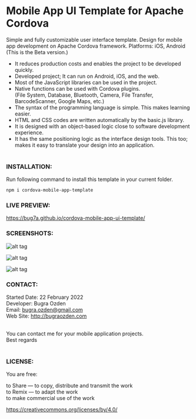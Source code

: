 # Mobile App UI Template for Apache Cordova
Simple and fully customizable user interface template. Design for mobile app development on Apache Cordova framework. Platforms: iOS, Android (This is the Beta version.)

- It reduces production costs and enables the project to be developed quickly.<br>
- Developed project; It can run on Android, iOS, and the web.<br>
- Most of the JavaScript libraries can be used in the project.<br>
- Native functions can be used with Cordova plugins.<br>(File System, Database, Bluetooth, Camera, File Transfer, BarcodeScanner, Google Maps, etc.)<br>
- The syntax of the programming language is simple. This makes learning easier.<br>
- HTML and CSS codes are written automatically by the basic.js library.<br>
- It is designed with an object-based logic close to software development experience.<br>
- It has the same positioning logic as the interface design tools. This too; makes it easy to translate your design into an application.<br><br>


### INSTALLATION:

Run following command to install this template in your current folder.

```bash
npm i cordova-mobile-app-template
```

### LIVE PREVIEW:

https://bug7a.github.io/cordova-mobile-app-ui-template/

### SCREENSHOTS:

![alt tag](https://bug7a.github.io/cordova-mobile-app-ui-template/mobile-app-ui-template-android-ios.png)

![alt tag](https://bug7a.github.io/cordova-mobile-app-ui-template/mobile-app-template-android.png)

![alt tag](https://bug7a.github.io/cordova-mobile-app-ui-template/mobile-app-template-ios.png)

### CONTACT:

Started Date: 22 February 2022<br>
Developer: Bugra Ozden<br>
Email: bugra.ozden@gmail.com<br>
Web Site: http://bugraozden.com<br><br>

You can contact me for your mobile application projects.<br />
Best regards<br /><br />

### LICENSE:

You are free:<br />

to Share — to copy, distribute and transmit the work<br />
to Remix — to adapt the work<br />
to make commercial use of the work<br />

<https://creativecommons.org/licenses/by/4.0/><br /><br />
